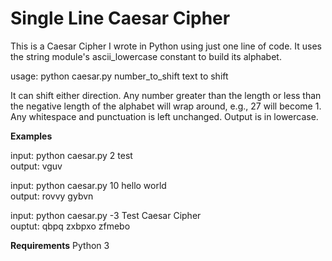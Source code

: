 Single Line Caesar Cipher
===

This is a Caesar Cipher I wrote in Python using just one line of code. It uses the string module's ascii_lowercase constant to build its alphabet.

usage: python caesar.py number_to_shift text to shift

It can shift either direction. Any number greater than the length or less than the negative length of the alphabet will wrap around, e.g., 27 will become 1. Any whitespace and punctuation is left unchanged. Output is in lowercase.

**Examples**

input:      python caesar.py 2 test              
output:     vguv

input:      python caesar.py 10 hello world                    
output:     rovvy gybvn

input:      python caesar.py -3 Test Caesar Cipher                 
ouptut:     qbpq zxbpxo zfmebo

**Requirements**
Python 3